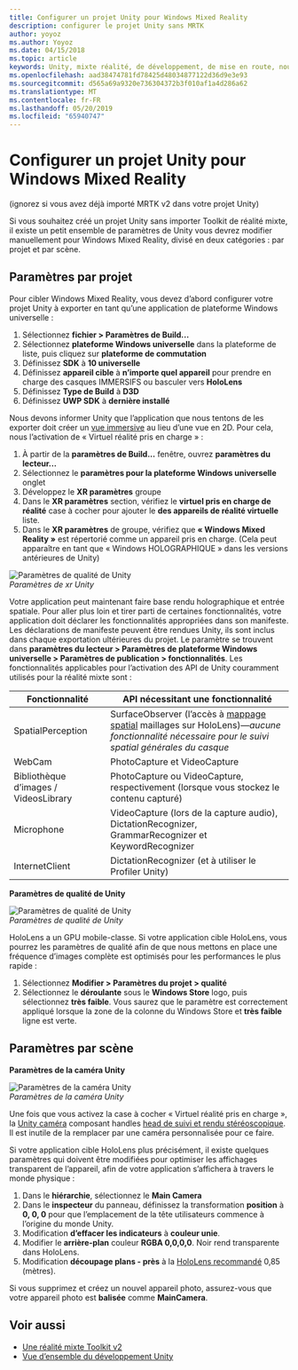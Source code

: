 ```yaml
---
title: Configurer un projet Unity pour Windows Mixed Reality
description: configurer le projet Unity sans MRTK
author: yoyoz
ms.author: Yoyoz
ms.date: 04/15/2018
ms.topic: article
keywords: Unity, mixte réalité, de développement, de mise en route, nouveau projet
ms.openlocfilehash: aad38474781fd78425d48034877122d36d9e3e93
ms.sourcegitcommit: d565a69a9320e736304372b3f010af1a4d286a62
ms.translationtype: MT
ms.contentlocale: fr-FR
ms.lasthandoff: 05/20/2019
ms.locfileid: "65940747"
---
```

# <a name="configure-a-new-unity-project-for-windows-mixed-reality"></a>Configurer un projet Unity pour Windows Mixed Reality 

(ignorez si vous avez déjà importé MRTK v2 dans votre projet Unity)

Si vous souhaitez créé un projet Unity sans importer Toolkit de réalité mixte, il existe un petit ensemble de paramètres de Unity vous devrez modifier manuellement pour Windows Mixed Reality, divisé en deux catégories : par projet et par scène.

## <a name="per-project-settings"></a>Paramètres par projet

Pour cibler Windows Mixed Reality, vous devez d’abord configurer votre projet Unity à exporter en tant qu’une application de plateforme Windows universelle :
1. Sélectionnez **fichier > Paramètres de Build...**
2. Sélectionnez **plateforme Windows universelle** dans la plateforme de liste, puis cliquez sur **plateforme de commutation**
3. Définissez **SDK** à **10 universelle**
4. Définissez **appareil cible** à **n’importe quel appareil** pour prendre en charge des casques IMMERSIFS ou basculer vers **HoloLens**
5. Définissez **Type de Build** à **D3D**
6. Définissez **UWP SDK** à **dernière installé**

Nous devons informer Unity que l’application que nous tentons de les exporter doit créer un [vue immersive](app-views.md) au lieu d’une vue en 2D. Pour cela, nous l’activation de « Virtuel réalité pris en charge » :
1. À partir de la **paramètres de Build...**  fenêtre, ouvrez **paramètres du lecteur...**
2. Sélectionnez le **paramètres pour la plateforme Windows universelle** onglet
3. Développez le **XR paramètres** groupe
4. Dans le **XR paramètres** section, vérifiez le **virtuel pris en charge de réalité** case à cocher pour ajouter le **des appareils de réalité virtuelle** liste.
5. Dans le **XR paramètres** de groupe, vérifiez que **« Windows Mixed Reality »** est répertorié comme un appareil pris en charge. (Cela peut apparaître en tant que « Windows HOLOGRAPHIQUE » dans les versions antérieures de Unity)

![Paramètres de qualité de Unity](images/getting-started-unity-quality-settings.jpg)<br>
*Paramètres de xr Unity*

Votre application peut maintenant faire base rendu holographique et entrée spatiale. Pour aller plus loin et tirer parti de certaines fonctionnalités, votre application doit déclarer les fonctionnalités appropriées dans son manifeste. Les déclarations de manifeste peuvent être rendues Unity, ils sont inclus dans chaque exportation ultérieures du projet. Le paramètre se trouvent dans **paramètres du lecteur > Paramètres de plateforme Windows universelle > Paramètres de publication > fonctionnalités**. Les fonctionnalités applicables pour l’activation des API de Unity couramment utilisés pour la réalité mixte sont :

|  Fonctionnalité  |  API nécessitant une fonctionnalité | 
|----------|----------|
|  SpatialPerception  |  SurfaceObserver (l’accès à [mappage spatial](spatial-mapping.md) maillages sur HoloLens)&mdash;*aucune fonctionnalité nécessaire pour le suivi spatial générales du casque* | 
|  WebCam  |  PhotoCapture et VideoCapture | 
|  Bibliothèque d’images / VideosLibrary  |  PhotoCapture ou VideoCapture, respectivement (lorsque vous stockez le contenu capturé) | 
|  Microphone  |  VideoCapture (lors de la capture audio), DictationRecognizer, GrammarRecognizer et KeywordRecognizer | 
|  InternetClient  |  DictationRecognizer (et à utiliser le Profiler Unity) | 

**Paramètres de qualité de Unity**

![Paramètres de qualité de Unity](images/getting-started-unity-quality-settings.jpg)<br>
*Paramètres de qualité de Unity*

HoloLens a un GPU mobile-classe. Si votre application cible HoloLens, vous pourrez les paramètres de qualité afin de que nous mettons en place une fréquence d’images complète est optimisés pour les performances le plus rapide :
1. Sélectionnez **Modifier > Paramètres du projet > qualité**
2. Sélectionnez le **déroulante** sous le **Windows Store** logo, puis sélectionnez **très faible**. Vous saurez que le paramètre est correctement appliqué lorsque la zone de la colonne du Windows Store et **très faible** ligne est verte.

## <a name="per-scene-settings"></a>Paramètres par scène

**Paramètres de la caméra Unity**

![Paramètres de la caméra Unity](images/Unitycamerasettings.png)<br>
*Paramètres de la caméra Unity*

Une fois que vous activez la case à cocher « Virtuel réalité pris en charge », la [Unity caméra](camera-in-unity.md) composant handles [head de suivi et rendu stéréoscopique](rendering.md). Il est inutile de la remplacer par une caméra personnalisée pour ce faire.

Si votre application cible HoloLens plus précisément, il existe quelques paramètres qui doivent être modifiées pour optimiser les affichages transparent de l’appareil, afin de votre application s’affichera à travers le monde physique :
1. Dans le **hiérarchie**, sélectionnez le **Main Camera**
2. Dans le **inspecteur** du panneau, définissez la transformation **position** à **0, 0, 0** pour que l’emplacement de la tête utilisateurs commence à l’origine du monde Unity.
3. Modification **d’effacer les indicateurs** à **couleur unie**.
4. Modifier le **arrière-plan** couleur **RGBA 0,0,0,0**. Noir rend transparente dans HoloLens.
5. Modification **découpage plans - près** à la [HoloLens recommandé](camera-in-unity.md#clip-planes) 0,85 (mètres).

Si vous supprimez et créez un nouvel appareil photo, assurez-vous que votre appareil photo est **balisée** comme **MainCamera**.


## <a name="see-also"></a>Voir aussi
* [Une réalité mixte Toolkit v2](mrtk-getting-started.md)
* [Vue d’ensemble du développement Unity](unity-development-overview.md)
